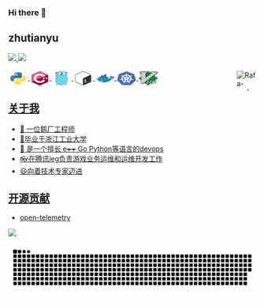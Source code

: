 ### Hi there 👋
## zhutianyu
<div>
  <a href="https://github.com/zzhutianyu">
  <img height="180em" src="https://github-readme-stats.vercel.app/api?username=zzhutianyu&show_icons=true&theme=dracula&include_all_commits=true&count_private=true"/>
  <img height="180em" src="https://github-readme-stats.vercel.app/api/top-langs/?username=zzhutianyu&layout=compact&langs_count=7&theme=dracula"/>
</div>
<div style="display: inline_block"><br>
  <img align="center" alt="Python" height="30" width="40" src="https://raw.githubusercontent.com/devicons/devicon/master/icons/python/python-original.svg">
  <img align="center" alt="CPP" height="30" width="40" src="https://raw.githubusercontent.com/devicons/devicon/master/icons/cplusplus/cplusplus-original.svg">
  <img align="center" alt="Go" height="30" width="40" src="https://raw.githubusercontent.com/devicons/devicon/master/icons/go/go-original.svg">
  <img align="center" alt="Bash" height="30" width="40" src="https://raw.githubusercontent.com/devicons/devicon/master/icons/bash/bash-original.svg">
  
   <img align="center" alt="Docker" height="30" width="40" src="https://raw.githubusercontent.com/devicons/devicon/master/icons/docker/docker-original.svg">
   <img align="center" alt="kubernetes" height="30" width="40" src="https://raw.githubusercontent.com/devicons/devicon/master/icons/kubernetes/kubernetes-plain.svg">
       <img align="center" alt="Vim" height="30" width="40" src="https://raw.githubusercontent.com/devicons/devicon/master/icons/vim/vim-original.svg">
  <img align="right" alt="Rafa-yoda" height="40" width="40" src="https://avatars.githubusercontent.com/u/25198289?v=4">
</div>
  
## 关于我
- 🌚 一位鹅厂工程师
- 👀毕业于浙江工业大学
- 🙌 是一个擅长 <del>c++</del> Go Python等语言的devops
- 👓在腾讯ieg负责游戏业务运维和运维开发工作
- 😃向着技术专家迈进

## 开源贡献
- [open-telemetry](https://github.com/open-telemetry)
 
<div> 
  <a href = "mailto:zxz@zhuxingzhao.com"><img src="https://img.shields.io/badge/-mail-%23333?style=for-the-badge&logo=Mail.Ru&logoColor=white" target="_blank"></a>
 
  ![Snake animation](https://github.com/zzhutianyu/zzhutianyu/blob/output/github-contribution-grid-snake.svg)
 
</div>
<!--
**zzhutianyu/zzhutianyu** is a ✨ _special_ ✨ repository because its `README.md` (this file) appears on your GitHub profile.

Here are some ideas to get you started:

- 🔭 I’m currently working on ...
- 🌱 I’m currently learning ...
- 👯 I’m looking to collaborate on ...
- 🤔 I’m looking for help with ...
- 💬 Ask me about ...
- 📫 How to reach me: ...
- 😄 Pronouns: ...
- ⚡ Fun fact: ...
-->

